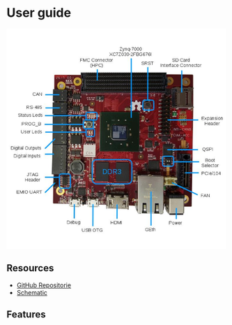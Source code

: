 # User guide

![CIAA ACC](../bdf/ciaa-acc-1.1/ciaa_acc.jpg)

## Resources

* [GitHub Repositorie](github.com/ciaa/Hardware/tree/master/PCB/ACC/CIAA_ACC)
* [Schematic](github.com/ciaa/Hardware/tree/master/PCB/ACC/CIAA_ACC/output_files/ciaa_acc_sch_v1.1.pdf)

## Features
